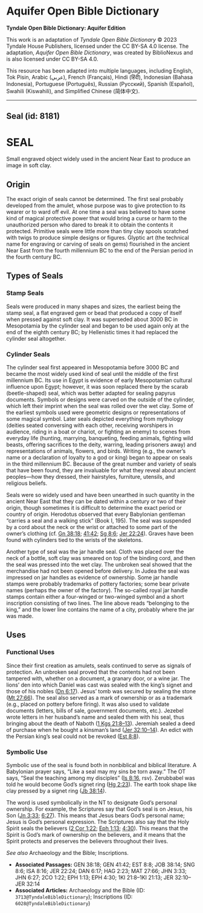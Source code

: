 # Aquifer Open Bible Dictionary

**Tyndale Open Bible Dictionary: Aquifer Edition**

This work is an adaptation of *Tyndale Open Bible Dictionary* © 2023 Tyndale House Publishers, licensed under the CC BY\-SA 4\.0 license. The adaptation, *Aquifer Open Bible Dictionary*, was created by BiblioNexus and is also licensed under CC BY\-SA 4\.0\.

This resource has been adapted into multiple languages, including English, Tok Pisin, Arabic (عربي), French (Français), Hindi (हिंदी), Indonesian (Bahasa Indonesia), Portuguese (Português), Russian (Русский), Spanish (Español), Swahili (Kiswahili), and Simplified Chinese (简体中文).



--------------------------------

## Seal (id: 8181)

SEAL
====

Small engraved object widely used in the ancient Near East to produce an image in soft clay.

Origin
------

The exact origin of seals cannot be determined. The first seal probably developed from the amulet, whose purpose was to give protection to its wearer or to ward off evil. At one time a seal was believed to have some kind of magical protective power that would bring a curse or harm to the unauthorized person who dared to break it to obtain the contents it protected. Primitive seals were little more than tiny clay spools scratched with twigs to produce simple designs or figures. Glyptic art (the technical name for engraving or carving of seals on gems) flourished in the ancient Near East from the fourth millennium BC to the end of the Persian period in the fourth century BC.

Types of Seals
--------------

### Stamp Seals

Seals were produced in many shapes and sizes, the earliest being the stamp seal, a flat engraved gem or bead that produced a copy of itself when pressed against soft clay. It was superseded about 3000 BC in Mesopotamia by the cylinder seal and began to be used again only at the end of the eighth century BC; by Hellenistic times it had replaced the cylinder seal altogether.

### Cylinder Seals

The cylinder seal first appeared in Mesopotamia before 3000 BC and became the most widely used kind of seal until the middle of the first millennium BC. Its use in Egypt is evidence of early Mesopotamian cultural influence upon Egypt; however, it was soon replaced there by the scarab (beetle\-shaped) seal, which was better adapted for sealing papyrus documents. Symbols or designs were carved on the outside of the cylinder, which left their imprint when the seal was rolled over the wet clay. Some of the earliest symbols used were geometric designs or representations of some magical symbol. Later seals depicted everything from mythology (deities seated conversing with each other, receiving worshipers in audience, riding in a boat or chariot, or fighting an enemy) to scenes from everyday life (hunting, marrying, banqueting, feeding animals, fighting wild beasts, offering sacrifices to the deity, warring, leading prisoners away) and representations of animals, flowers, and birds. Writing (e.g., the owner’s name or a declaration of loyalty to a god or king) began to appear on seals in the third millennium BC. Because of the great number and variety of seals that have been found, they are invaluable for what they reveal about ancient peoples—how they dressed, their hairstyles, furniture, utensils, and religious beliefs.

Seals were so widely used and have been unearthed in such quantity in the ancient Near East that they can be dated within a century or two of their origin, though sometimes it is difficult to determine the exact period or country of origin. Herodotus observed that every Babylonian gentleman “carries a seal and a walking stick” (Book I, 195\). The seal was suspended by a cord about the neck or the wrist or attached to some part of the owner’s clothing (cf. [Gn 38:18](https://ref.ly/Gen38:18); [41:42](https://ref.ly/Gen41:42); [Sg 8:6](https://ref.ly/Song8:6); [Jer 22:24](https://ref.ly/Jer22:24)). Graves have been found with cylinders tied to the wrists of the skeletons.

Another type of seal was the jar handle seal. Cloth was placed over the neck of a bottle, soft clay was smeared on top of the binding cord, and then the seal was pressed into the wet clay. The unbroken seal showed that the merchandise had not been opened before delivery. In Judea the seal was impressed on jar handles as evidence of ownership. Some jar handle stamps were probably trademarks of pottery factories; some bear private names (perhaps the owner of the factory). The so\-called royal jar handle stamps contain either a four\-winged or two\-winged symbol and a short inscription consisting of two lines. The line above reads “belonging to the king,” and the lower line contains the name of a city, probably where the jar was made.

Uses
----

### Functional Uses

Since their first creation as amulets, seals continued to serve as signals of protection. An unbroken seal proved that the contents had not been tampered with, whether on a document, a granary door, or a wine jar. The lions’ den into which Daniel was cast was sealed with the king’s signet and those of his nobles ([Dn 6:17](https://ref.ly/Dan6:17)). Jesus’ tomb was secured by sealing the stone ([Mt 27:66](https://ref.ly/Matt27:66)). The seal also served as a mark of ownership or as a trademark (e.g., placed on pottery before firing). It was also used to validate documents (letters, bills of sale, government documents, etc.). Jezebel wrote letters in her husband’s name and sealed them with his seal, thus bringing about the death of Naboth ([1 Kgs 21:8–13](https://ref.ly/1Kgs21:8-1Kgs21:13)). Jeremiah sealed a deed of purchase when he bought a kinsman’s land ([Jer 32:10–14](https://ref.ly/Jer32:10-Jer32:14)). An edict with the Persian king’s seal could not be revoked ([Est 8:8](https://ref.ly/Esth8:8)).

### Symbolic Use

Symbolic use of the seal is found both in nonbiblical and biblical literature. A Babylonian prayer says, “Like a seal may my sins be torn away.” The OT says, “Seal the teaching among my disciples” ([Is 8:16](https://ref.ly/Isa8:16), rsv). Zerubbabel was told he would become God’s signet ring ([Hg 2:23](https://ref.ly/Hag2:23)). The earth took shape like clay pressed by a signet ring ([Jb 38:14](https://ref.ly/Job38:14)).

The word is used symbolically in the NT to designate God’s personal ownership. For example, the Scriptures say that God’s seal is on Jesus, his Son ([Jn 3:33](https://ref.ly/John3:33); [6:27](https://ref.ly/John6:27)). This means that Jesus bears God’s personal name; Jesus is God’s personal expression. The Scriptures also say that the Holy Spirit seals the believers ([2 Cor 1:22](https://ref.ly/2Cor1:22); [Eph 1:13](https://ref.ly/Eph1:13); [4:30](https://ref.ly/Eph4:30)). This means that the Spirit is God’s mark of ownership on the believers, and it means that the Spirit protects and preserves the believers throughout their lives.

*See also* Archaeology and the Bible; Inscriptions.

* **Associated Passages:** GEN 38:18; GEN 41:42; EST 8:8; JOB 38:14; SNG 8:6; ISA 8:16; JER 22:24; DAN 6:17; HAG 2:23; MAT 27:66; JHN 3:33; JHN 6:27; 2CO 1:22; EPH 1:13; EPH 4:30; 1KI 21:8–1KI 21:13; JER 32:10–JER 32:14
* **Associated Articles:** Archaeology and the Bible (ID: `3713@TyndaleBibleDictionary`); Inscriptions (ID: `6028@TyndaleBibleDictionary`)

